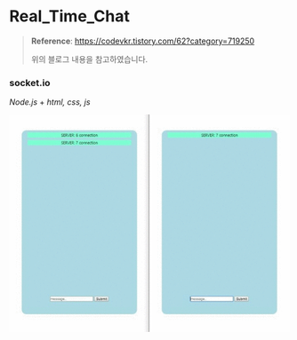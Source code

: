 



# Real_Time_Chat

> **Reference**: <https://codevkr.tistory.com/62?category=719250>
>
> 위의 블로그 내용을 참고하였습니다.

### socket.io 

*Node.js* + *html, css, js*



<img src="./source/demo.gif"/>



